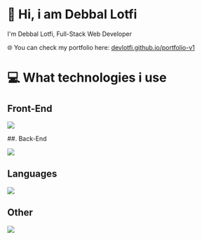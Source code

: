 # 👋 Hi, i am Debbal Lotfi
I'm Debbal Lotfi, Full-Stack Web Developer

🌐 You can check my portfolio here: [devlotfi.github.io/portfolio-v1](https://devlotfi.github.io/portfolio-v1/)

# 💻 What technologies i use
## Front-End

<img src="https://skillicons.dev/icons?i=react,tailwind&perline=5" />

##. Back-End

<img src="https://skillicons.dev/icons?i=nodejs,nest,spring,django,redis,postgres&perline=5" />

## Languages

<img src="https://skillicons.dev/icons?i=html,css,typescript,python,java&perline=5" />

## Other

<img src="https://skillicons.dev/icons?i=arduino,graphql&perline=5" />
